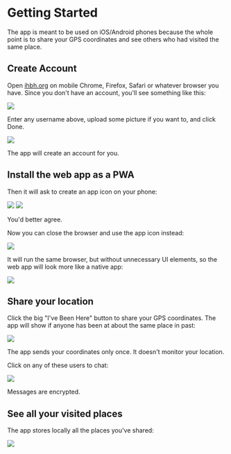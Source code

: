# Getting Started

The app is meant to be used on iOS/Android phones because the whole point is to share your GPS coordinates and see others who had visited the same place.

## Create Account

Open [ihbh.org](https://ihbh.org) on mobile Chrome, Firefox, Safari or whatever browser you have. Since you don't have an account, you'll see something like this:

![](/docs/img/pages/reg-0.jpg)

Enter any username above, upload some picture if you want to, and click Done.

![](/docs/img/pages/reg-1.jpg)

The app will create an account for you.

## Install the web app as a PWA

Then it will ask to create an app icon on your phone:

![](/docs/img/pages/pwa-1.jpg)
![](/docs/img/pages/pwa-2.jpg)

You'd better agree.

Now you can close the browser and use the app icon instead:

![](/docs/img/pages/pwa-3.jpg)

It will run the same browser, but without unnecessary UI elements, so the web app will look more like a native app:

![](/docs/img/pages/map-1.jpg)

## Share your location

Click the big "I've Been Here" button to share your GPS coordinates. The app will show if anyone has been at about the same place in past:

![](/docs/img/pages/map-2.jpg)

The app sends your coordinates only once. It doesn't monitor your location.

Click on any of these users to chat:

![](/docs/img/pages/chat-1.jpg)

Messages are encrypted.

## See all your visited places

The app stores locally all the places you've shared:

![](/docs/img/pages/map-3.jpg)
